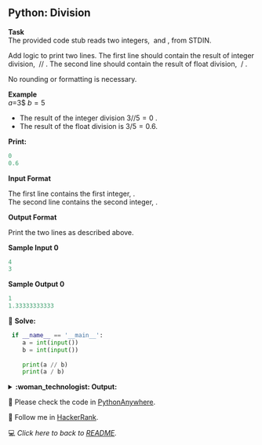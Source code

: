 ## Python: Division

**Task**  
The provided code stub reads two integers,  and , from STDIN.

Add logic to print two lines. The first line should contain the result of integer division,  // . The second line should contain the result of float division,  / .

No rounding or formatting is necessary.

**Example**  
$a$=3$
$b=5$ 
- The result of the integer division $3//5=0$ .
- The result of the float division is $3/5=0.6$.

**Print:**

```python
0
0.6
```

**Input Format**

The first line contains the first integer, .  
The second line contains the second integer, .

**Output Format**

Print the two lines as described above.

**Sample Input 0**

```python
4
3
```

**Sample Output 0**

```python
1
1.33333333333
```

:snake: **Solve:**
```python
 if __name__ == '__main__':
    a = int(input())
    b = int(input())
    
    print(a // b)
    print(a / b)
```

<details close>
<summary> <b> :woman_technologist: Output: </b> </summary>

 **Input (stdin)**

```python
4
3
```

**Your Output (stdout)**

```python
1
1.3333333333333333
```

**Expected Output**

```python
1
1.33333333333
```
</details>

:snake: Please check the code in [PythonAnywhere](https://www.pythonanywhere.com).

:rocket: Follow me in [HackerRank](https://www.hackerrank.com/profile/mayannait).  

:computer: _Click here to back to [README](/README.md)._
